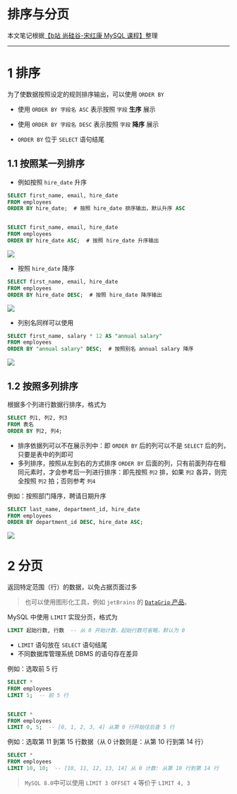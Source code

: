 # 排序与分页

本文笔记根据[【b站 尚硅谷-宋红康 MySQL 课程】]( https://www.bilibili.com/video/BV1iq4y1u7vj/?share_source=copy_web&vd_source=67ce2d561f3b6dc9d7cff375959101a2)整理

---

# 1 排序

为了使数据按照设定的规则排序输出，可以使用 `ORDER BY`

- 使用 `ORDER BY 字段名 ASC` 表示按照 `字段` **生序** 展示
- 使用 `ORDER BY 字段名 DESC` 表示按照 `字段` **降序** 展示

- `ORDER BY` 位于  `SELECT` 语句结尾

## 1.1 按照某一列排序

- 例如按照 `hire_date` 升序

```sql
SELECT first_name, email, hire_date
FROM employees
ORDER BY hire_date;  # 按照 hire_date 排序输出，默认升序 ASC


SELECT first_name, email, hire_date
FROM employees
ORDER BY hire_date ASC;  # 按照 hire_date 升序输出
```
![](https://blog-iskage.oss-cn-hangzhou.aliyuncs.com/images/QQ_1738994927454.png)

- 按照 `hire_date` 降序

```sql
SELECT first_name, email, hire_date
FROM employees
ORDER BY hire_date DESC;  # 按照 hire_date 降序输出
```

![](https://blog-iskage.oss-cn-hangzhou.aliyuncs.com/images/QQ_1738995009057.png)

- 列别名同样可以使用

```sql
SELECT first_name, salary * 12 AS "annual salary"
FROM employees
ORDER BY "annual salary" DESC;  # 按照别名 annual salary 降序
```

![](https://blog-iskage.oss-cn-hangzhou.aliyuncs.com/images/QQ_1738995074331.png)

## 1.2 按照多列排序

根据多个列进行数据行排序，格式为

```sql
SELECT 列1, 列2, 列3
FROM 表名
ORDER BY 列2, 列4;
```

- 排序依据列可以不在展示列中：即 `ORDER BY` 后的列可以不是 `SELECT` 后的列，只要是表中的列即可
- 多列排序，按照从左到右的方式排序 `ORDER BY` 后面的列，只有前面列存在相同元素时，才会参考后一列进行排序：即先按照 `列2` 排，如果 `列2` 各异，则完全按照 `列2` 拍；否则参考 `列4` 

例如：按照部门降序，聘请日期升序

```sql
SELECT last_name, department_id, hire_date
FROM employees
ORDER BY department_id DESC, hire_date ASC;
```

![](https://blog-iskage.oss-cn-hangzhou.aliyuncs.com/images/QQ_1738995708094.png)



# 2 分页

返回特定范围（行）的数据，以免占据页面过多

> 也可以使用图形化工具，例如 `jetBrains` 的 [`DataGrip` 产品](https://www.jetbrains.com.cn/datagrip/)。

MySQL 中使用 `LIMIT` 实现分页，格式为

```sql
LIMIT 起始行数, 行数  -- 从 0 开始计数，起始行数可省略，默认为 0
```

- `LIMIT` 语句放在 `SELECT` 语句结尾
- 不同数据库管理系统 DBMS 的语句存在差异



例如：选取前 5 行

```sql
SELECT *
FROM employees
LIMIT 5;  -- 前 5 行


SELECT *
FROM employees
LIMIT 0, 5;  -- [0, 1, 2, 3, 4] 从第 0 行开始往后查 5 行
```

例如：选取第 11 到第 15 行数据（从 0 计数则是：从第 10 行到第 14 行）

```sql
SELECT *
FROM employees
LIMIT 10, 10;  -- [10, 11, 12, 13, 14] 从 0 计数: 从第 10 行到第 14 行
```

> `MySQL 8.0`中可以使用 `LIMIT 3 OFFSET 4` 等价于 `LIMIT 4, 3`















